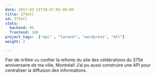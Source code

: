 ```yaml
---
date: 2017-03-21T10:47:03-04:00
title: 375mtl
id: 375mtl
stats:
  backend: 95
  frontend: 100
project_tags:  ["api" , "laravel", "wordpress", "mtl"]
weight: 2

---
```


Fier de m’être vu confier la refonte du site des célébrations du 375è anniversaire de ma ville, Montréal! J’ai pu aussi construire une API pour centraliser la diffusion des informations.
